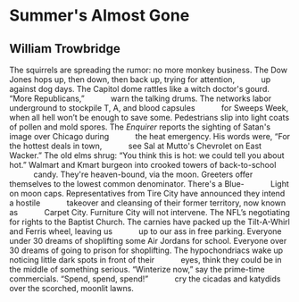 # Summer's Almost Gone
## William Trowbridge
The squirrels are spreading the rumor: no more monkey business.
The Dow Jones hops up, then down, then back up, trying for attention,
           up against dog days.
The Capitol dome rattles like a witch doctor's gourd. “More Republicans,”
           warn the talking drums.
The networks labor underground to stockpile T, A, and blood capsules
           for Sweeps Week, when all hell won’t be enough to save some.
Pedestrians slip into light coats of pollen and mold spores.
The _Enquirer_ reports the sighting of Satan's image over Chicago during
           the heat emergency. His words were, “For the hottest deals in town,
           see Sal at Mutto's Chevrolet on East Wacker.”
The old elms shrug: “You think this is hot: we could tell you about hot.”
Walmart and Kmart burgeon into crooked towers of back-to-school
           candy. They're heaven-bound, via the moon. Greeters offer
           themselves to the lowest common denominator. There's a Blue-
           Light on moon caps.
Representatives from Tire City have announced they intend a hostile
           takeover and cleansing of their former territory, now known as
           Carpet City. Furniture City will not intervene.
The NFL’s negotiating for rights to the Baptist Church.
The carnies have packed up the Tilt-A-Whirl and Ferris wheel, leaving us
           up to our ass in free parking.
Everyone under 30 dreams of shoplifting some Air Jordans for school.
Everyone over 30 dreams of going to prison for shoplifting.
The hypochondriacs wake up noticing little dark spots in front of their
           eyes, think they could be in the middle of something serious.
“Winterize now,” say the prime-time commercials. “Spend, spend, spend!”
           cry the cicadas and katydids over the scorched, moonlit lawns.